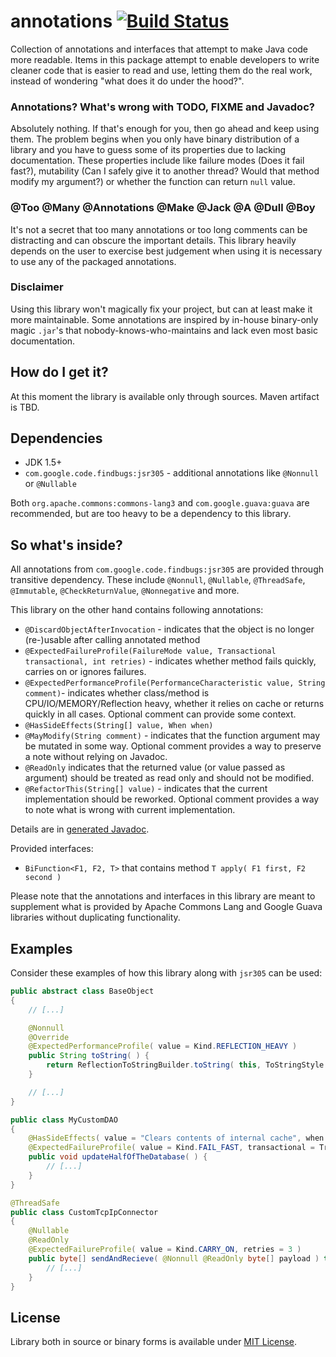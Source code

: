 # annotations [![Build Status](https://travis-ci.org/tguzik/annotations.png?branch=master)](https://travis-ci.org/tguzik/annotations)

Collection of annotations and interfaces that attempt to make Java code more readable. Items in this package 
attempt to enable developers to write cleaner code that is easier to read and use, letting them do the real 
work, instead of wondering "what does it do under the hood?".

### Annotations? What's wrong with TODO, FIXME and Javadoc?

Absolutely nothing. If that's enough for you, then go ahead and keep using them. The problem begins when you only have 
binary distribution of a library and you have to guess some of its properties due to lacking documentation. These 
properties include like failure modes (Does it fail fast?), mutability (Can I safely give it to another thread? Would 
that method modify my argument?) or whether the function can return `null` value.

### @Too @Many @Annotations @Make @Jack @A @Dull @Boy

It's not a secret that too many annotations or too long comments can be distracting and can obscure the important 
details. This library heavily depends on the user to exercise best judgement when using it is necessary to use any of 
the packaged annotations.  
 
### Disclaimer

Using this library won't magically fix your project, but can at least make it more maintainable. Some annotations 
are inspired by in-house binary-only magic `.jar`'s that nobody-knows-who-maintains and lack even most basic
documentation.


## How do I get it?

At this moment the library is available only through sources. Maven artifact is TBD.


## Dependencies

- JDK 1.5+ 
- `com.google.code.findbugs:jsr305` - additional annotations like `@Nonnull` or `@Nullable`

Both `org.apache.commons:commons-lang3` and `com.google.guava:guava` are recommended, but are too heavy to be a 
dependency to this library. 


## So what's inside?

All annotations from `com.google.code.findbugs:jsr305` are provided through transitive dependency. These include
`@Nonnull`, `@Nullable`, `@ThreadSafe`, `@Immutable`, `@CheckReturnValue`, `@Nonnegative` and more.

This library on the other hand contains following annotations:

* `@DiscardObjectAfterInvocation` - indicates that the object is no longer (re-)usable after calling annotated method
* `@ExpectedFailureProfile(FailureMode value, Transactional transactional, int retries)` - indicates whether method 
  fails quickly, carries on or ignores failures.
* `@ExpectedPerformanceProfile(PerformanceCharacteristic value, String comment)`- indicates whether class/method
  is CPU/IO/MEMORY/Reflection heavy, whether it relies on cache or returns quickly in all cases. Optional 
  comment can provide some context.
* `@HasSideEffects(String[] value, When when)`
* `@MayModify(String comment)` - indicates that the function argument may be mutated in some way. Optional comment 
  provides a way to preserve a note without relying on Javadoc.
* `@ReadOnly` indicates that the returned value (or value passed as argument) should be treated as read only and should 
  not be modified.
* `@RefactorThis(String[] value)` - indicates that the current implementation should be reworked. Optional comment
  provides a way to note what is wrong with current implementation.


Details are in [generated Javadoc](http://tguzik.github.io/annotations/).

  
Provided interfaces:

* `BiFunction<F1, F2, T>` that contains method `T apply( F1 first, F2 second )`

Please note that the annotations and interfaces in this library are meant to supplement what is provided by Apache 
Commons Lang and Google Guava libraries without duplicating functionality.


## Examples
Consider these examples of how this library along with `jsr305` can be used: 

```java
public abstract class BaseObject
{
    // [...]

    @Nonnull
    @Override
    @ExpectedPerformanceProfile( value = Kind.REFLECTION_HEAVY )
    public String toString( ) {
        return ReflectionToStringBuilder.toString( this, ToStringStyle.SHORT_PREFIX_STYLE );
    }

    // [...]
}
```

```java
public class MyCustomDAO
{
    @HasSideEffects( value = "Clears contents of internal cache", when = When.ALWAYS )
    @ExpectedFailureProfile( value = Kind.FAIL_FAST, transactional = Transactional.YES )
    public void updateHalfOfTheDatabase( ) {
        // [...]
    }
}
```

```java
@ThreadSafe
public class CustomTcpIpConnector
{
    @Nullable
    @ReadOnly
    @ExpectedFailureProfile( value = Kind.CARRY_ON, retries = 3 )
    public byte[] sendAndRecieve( @Nonnull @ReadOnly byte[] payload ) throws ConnectException {
        // [...]
    }
}
```

## License

Library both in source or binary forms is available under [MIT License](LICENSE).
